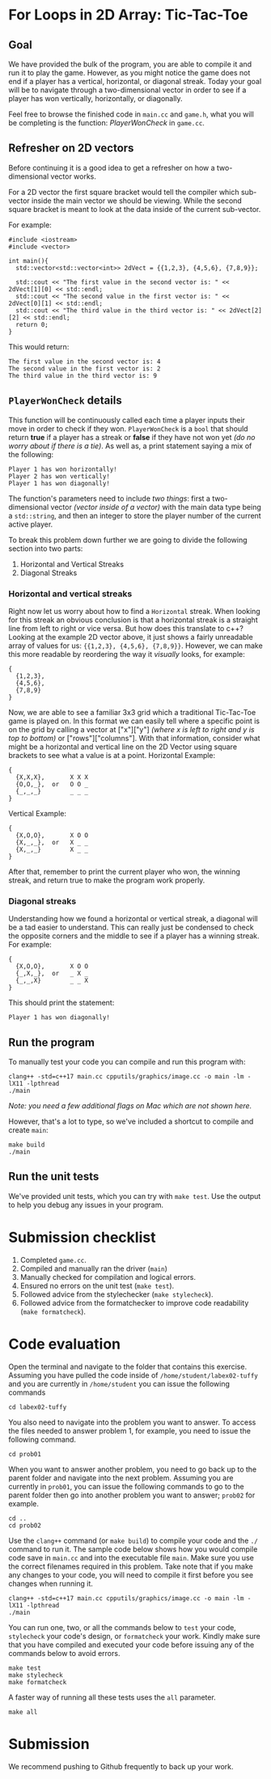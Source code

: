 # For Loops in 2D Array: Tic-Tac-Toe
## Goal
We have provided the bulk of the program, you are able to compile it and run it to play the game. However, as you might notice the game does not end if a player has a vertical, horizontal, or diagonal streak. Today your goal will be to navigate through a two-dimensional vector in order to see if a player has won vertically, horizontally, or diagonally.

Feel free to browse the finished code in ``main.cc`` and ``game.h``, what you will be completing is the function: *PlayerWonCheck* in ``game.cc``.
## Refresher on 2D vectors
Before continuing it is a good idea to get a refresher on how a two-dimensional vector works.

For a 2D vector the first square bracket would tell the compiler which sub-vector inside the main vector we should be viewing. While the second square bracket is meant to look at the data inside of the current sub-vector.

For example:
```
#include <iostream>
#include <vector>

int main(){
  std::vector<std::vector<int>> 2dVect = {{1,2,3}, {4,5,6}, {7,8,9}};

  std::cout << "The first value in the second vector is: " << 2dVect[1][0] << std::endl;
  std::cout << "The second value in the first vector is: " << 2dVect[0][1] << std::endl;
  std::cout << "The third value in the third vector is: " << 2dVect[2][2] << std::endl;
  return 0;
}
```
This would return:
```
The first value in the second vector is: 4
The second value in the first vector is: 2
The third value in the third vector is: 9
```
## ``PlayerWonCheck`` details
This function will be continuously called each time a player inputs their move in order to check if they won. ``PlayerWonCheck`` is a ``bool`` that should return **true** if a player has a streak or **false** if they have not won yet *(do no worry about if there is a tie)*. As well as, a print statement saying a mix of the following:
```
Player 1 has won horizontally!
Player 2 has won vertically!
Player 1 has won diagonally!
```
The function's parameters need to include *two things*: first a two-dimensional vector *(vector inside of a vector)* with the main data type being a ``std::string``, and then an integer to store the player number of the current active player.

To break this problem down further we are going to divide the following section into two parts:
1. Horizontal and Vertical Streaks
2. Diagonal Streaks

### Horizontal and vertical streaks
Right now let us worry about how to find a ``Horizontal`` streak. When looking for this streak an obvious conclusion is that a horizontal streak is a straight line from left to right or vice versa. But how does this translate to c++? Looking at the example 2D vector above, it just shows a fairly unreadable array of values for us: ``{{1,2,3}, {4,5,6}, {7,8,9}}``.
However, we can make this more readable by reordering the way it *visually* looks, for example:
```
{
  {1,2,3},
  {4,5,6},
  {7,8,9}
}
```
Now, we are able to see a familiar 3x3 grid which a traditional Tic-Tac-Toe game is played on. In this format we can easily tell where a specific point is on the grid by calling a vector at \["x"]["y"] *(where x is left to right and y is top to bottom)* or \["rows"]["columns"]\. With that information, consider what might be a horizontal and vertical line on the 2D Vector using square brackets to see what a value is at a point.
Horizontal Example:
```
{
  {X,X,X},       X X X
  {O,O,_},  or   O O _
  {_,_,_}        _ _ _
}
```
Vertical Example:
```
{
  {X,O,O},       X O O
  {X,_,_},  or   X _ _
  {X,_,_}        X _ _
}
```
After that, remember to print the current player who won, the winning streak, and return true to make the program work properly.
### Diagonal streaks
Understanding how we found a horizontal or vertical streak, a diagonal will be a tad easier to understand. This can really just be condensed to check the opposite corners and the middle to see if a player has a winning streak.
For example:
```
{
  {X,O,O},       X O O
  {_,X,_},  or   _ X _
  {_,_,X}        _ _ X
}
```
This should print the statement:
```
Player 1 has won diagonally!
```
## Run the program

To manually test your code you can compile and run this program with:

```
clang++ -std=c++17 main.cc cpputils/graphics/image.cc -o main -lm -lX11 -lpthread
./main
```

*Note: you need a few additional flags on Mac which are not shown here.*

However, that's a lot to type, so we've included a shortcut to compile and create ``main``:

```
make build
./main
```

## Run the unit tests

We've provided unit tests, which you can try with ``make test``. Use the output to help you debug any issues in your program.

# Submission checklist
1. Completed ``game.cc``.
2. Compiled and manually ran the driver (``main``)
3. Manually checked for compilation and logical errors.
4. Ensured no errors on the unit test (`make test`).
5. Followed advice from the stylechecker (`make stylecheck`).
6. Followed advice from the formatchecker to improve code readability (`make formatcheck`).

# Code evaluation
Open the terminal and navigate to the folder that contains this exercise. Assuming you have pulled the code inside of `/home/student/labex02-tuffy` and you are currently in `/home/student` you can issue the following commands

```
cd labex02-tuffy
```

You also need to navigate into the problem you want to answer. To access the files needed to answer problem 1, for example, you need to issue the following command.

```
cd prob01
```

When you want to answer another problem, you need to go back up to the parent folder and navigate into the next problem. Assuming you are currently in `prob01`, you can issue the following commands to go to the parent folder then go into another problem you want to answer; `prob02` for example.

```
cd ..
cd prob02
```

Use the `clang++` command (or ``make build``) to compile your code and the `./` command to run it. The sample code below shows how you would compile code save in `main.cc` and into the executable file `main`. Make sure you use the correct filenames required in this problem.  Take note that if you make any changes to your code, you will need to compile it first before you see changes when running it.

```
clang++ -std=c++17 main.cc cpputils/graphics/image.cc -o main -lm -lX11 -lpthread
./main
```

You can run one, two, or all the commands below to `test` your code, `stylecheck` your code's design, or `formatcheck` your work. Kindly make sure that you have compiled and executed your code before issuing any of the commands below to avoid errors.

```
make test
make stylecheck
make formatcheck
```

A faster way of running all these tests uses the `all` parameter.

```
make all
```

# Submission

We recommend pushing to Github frequently to back up your work.

